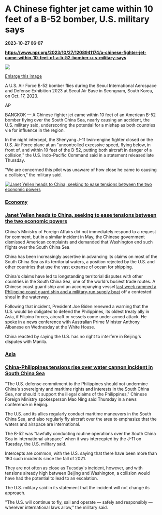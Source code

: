 # A Chinese fighter jet came within 10 feet of a B-52 bomber, U.S. military says

**2023-10-27 06:07**

**https://www.npr.org/2023/10/27/1208941174/a-chinese-fighter-jet-came-within-10-feet-of-a-b-52-bomber-u-s-military-says**

 ![](https://media.npr.org/assets/img/2023/10/27/ap23300142789166-27dc0180e320ec1f95a9d7041159e2f5fddcafa4-s1100-c50.jpg) 

[Enlarge this image](https://media.npr.org/assets/img/2023/10/27/ap23300142789166-27dc0180e320ec1f95a9d7041159e2f5fddcafa4-s1200.jpg)

A U.S. Air Force B-52 bomber flies during the Seoul International Aerospace and Defense Exhibition 2023 at Seoul Air Base in Seongnam, South Korea, on Oct. 17, 2023.

AP

BANGKOK — A Chinese fighter jet came within 10 feet of an American B-52 bomber flying over the South China Sea, nearly causing an accident, the U.S. military said, underscoring the potential for a mishap as both countries vie for influence in the region.

In the night intercept, the Shenyang J-11 twin-engine fighter closed on the U.S. Air Force plane at an "uncontrolled excessive speed, flying below, in front of, and within 10 feet of the B-52, putting both aircraft in danger of a collision," the U.S. Indo-Pacific Command said in a statement released late Thursday.

"We are concerned this pilot was unaware of how close he came to causing a collision," the military said.

[![Janet Yellen heads to China, seeking to ease tensions between the two economic powers](https://media.npr.org/assets/img/2023/07/05/gettyimages-1498256815_sq-ab77cd27af977669cbbc0f1e55527586678df233-s100-c15.jpg)](https://www.npr.org/2023/07/05/1186023743/yellen-china-tensions-trade-taiwan-south-china-sea)

### [Economy](https://www.npr.org/sections/economy/)

### [Janet Yellen heads to China, seeking to ease tensions between the two economic powers](https://www.npr.org/2023/07/05/1186023743/yellen-china-tensions-trade-taiwan-south-china-sea)

China's Ministry of Foreign Affairs did not immediately respond to a request for comment, but in a similar incident in May, the Chinese government dismissed American complaints and demanded that Washington end such flights over the South China Sea.

China has been increasingly assertive in advancing its claims on most of the South China Sea as its territorial waters, a position rejected by the U.S. and other countries that use the vast expanse of ocean for shipping.

China's claims have led to longstanding territorial disputes with other countries in the South China Sea, one of the world's busiest trade routes. A Chinese coast guard ship and an accompanying vessel [last week rammed a Philippine coast guard ship and a military-run supply boat](https://www.npr.org/2023/10/22/1207856107/philippines-says-chinese-vessels-hit-two-of-its-boats-near-disputed-shoal) off a contested shoal in the waterway.

Following that incident, President Joe Biden renewed a warning that the U.S. would be obligated to defend the Philippines, its oldest treaty ally in Asia, if Filipino forces, aircraft or vessels come under armed attack. He spoke in a news conference with Australian Prime Minister Anthony Albanese on Wednesday at the White House.

China reacted by saying the U.S. has no right to interfere in Beijing's disputes with Manila.

### [Asia](https://www.npr.org/sections/asia/)

### [China-Philippines tensions rise over water cannon incident in South China Sea](https://www.npr.org/2023/08/09/1192997003/china-philippines-tensions-rise-over-water-cannon-incident-in-south-china-sea)

"The U.S. defense commitment to the Philippines should not undermine China's sovereignty and maritime rights and interests in the South China Sea, nor should it support the illegal claims of the Philippines," Chinese Foreign Ministry spokesperson Mao Ning said Thursday in a news conference in Beijing.

The U.S. and its allies regularly conduct maritime maneuvers in the South China Sea, and also regularly fly aircraft over the area to emphasize that the waters and airspace are international.

The B-52 was "lawfully conducting routine operations over the South China Sea in international airspace" when it was intercepted by the J-11 on Tuesday, the U.S. military said.

Intercepts are common, with the U.S. saying that there have been more than 180 such incidents since the fall of 2021.

They are not often as close as Tuesday's incident, however, and with tensions already high between Beijing and Washington, a collision would have had the potential to lead to an escalation.

The U.S. military said in its statement that the incident will not change its approach.

"The U.S. will continue to fly, sail and operate — safely and responsibly — wherever international laws allow," the military said.